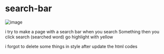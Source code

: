 # search-bar 

![image](https://user-images.githubusercontent.com/88899853/236888911-7bcca6ef-b65e-4403-8f71-492396ed4dcf.png)

i try to make a page with a search bar when you search Something then you click search (searched word) go highlight with yellow 

i forgot to delete some things in style after update the html codes
